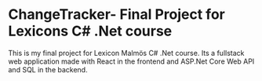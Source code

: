 # ChangeTracker- Final Project for Lexicons C# .Net course

This is my final project for Lexicon Malmös C# .Net course.
Its a fullstack web application made with React in the frontend and ASP.Net Core Web API and SQL in the backend. 
